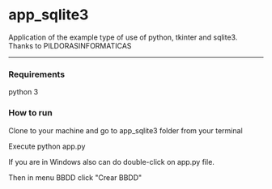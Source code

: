# app_sqlite3
Application of the example type of use of python, tkinter and sqlite3. Thanks to PILDORASINFORMATICAS

----------------
### Requirements

python 3

### How to run

Clone to your machine and go to app_sqlite3 folder from your terminal
 
Execute 
	 python app.py

If you are in Windows also can do double-click on app.py file.

Then in menu BBDD click "Crear BBDD"




